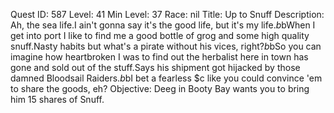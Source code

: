 Quest ID: 587
Level: 41
Min Level: 37
Race: nil
Title: Up to Snuff
Description: Ah, the sea life.I ain't gonna say it's the good life, but it's my life.$b$bWhen I get into port I like to find me a good bottle of grog and some high quality snuff.Nasty habits but what's a pirate without his vices, right?$b$bSo you can imagine how heartbroken I was to find out the herbalist here in town has gone and sold out of the stuff.Says his shipment got hijacked by those damned Bloodsail Raiders.$b$bI bet a fearless $c like you could convince 'em to share the goods, eh?
Objective: Deeg in Booty Bay wants you to bring him 15 shares of Snuff.
